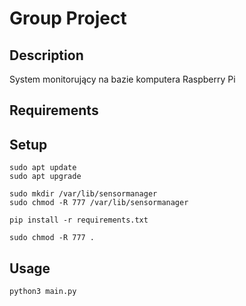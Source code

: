 # Group Project
## Description
System monitorujący na bazie komputera Raspberry Pi
## Requirements

## Setup
```
sudo apt update
sudo apt upgrade

sudo mkdir /var/lib/sensormanager
sudo chmod -R 777 /var/lib/sensormanager
```

```
pip install -r requirements.txt
```
```
sudo chmod -R 777 .
```

## Usage
```
python3 main.py
```